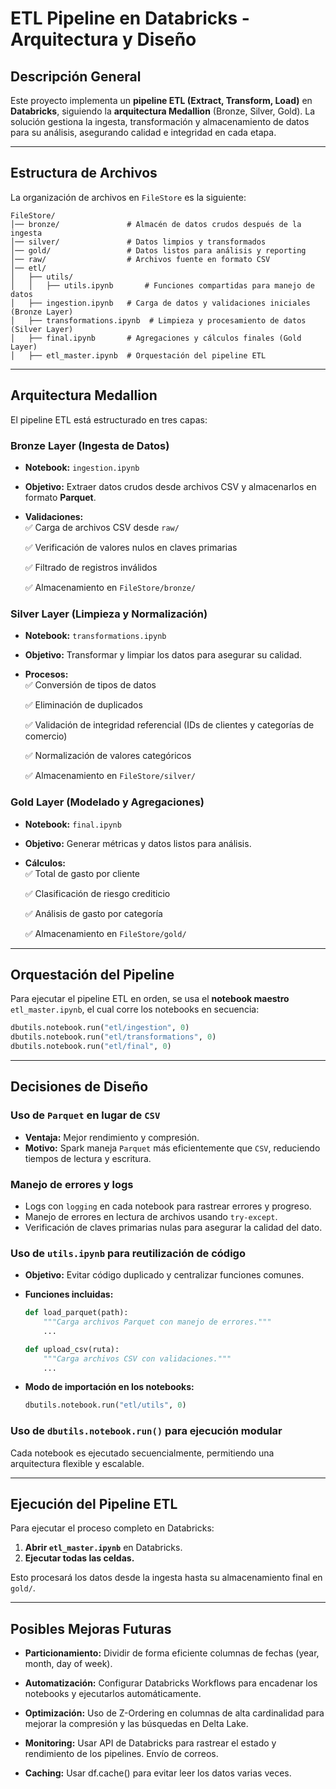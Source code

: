 # ETL Pipeline en Databricks - Arquitectura y Diseño

## Descripción General

Este proyecto implementa un **pipeline ETL (Extract, Transform, Load)** en **Databricks**, siguiendo la **arquitectura Medallion** (Bronze, Silver, Gold). La solución gestiona la ingesta, transformación y almacenamiento de datos para su análisis, asegurando calidad e integridad en cada etapa.

---

## **Estructura de Archivos**

La organización de archivos en `FileStore` es la siguiente:

```
FileStore/
│── bronze/               # Almacén de datos crudos después de la ingesta
│── silver/               # Datos limpios y transformados
│── gold/                 # Datos listos para análisis y reporting
│── raw/                  # Archivos fuente en formato CSV
│── etl/
│   ├── utils/
│   │   ├── utils.ipynb       # Funciones compartidas para manejo de datos
│   ├── ingestion.ipynb   # Carga de datos y validaciones iniciales (Bronze Layer)
│   ├── transformations.ipynb  # Limpieza y procesamiento de datos (Silver Layer)
│   ├── final.ipynb       # Agregaciones y cálculos finales (Gold Layer)
│   ├── etl_master.ipynb  # Orquestación del pipeline ETL
```

---

## **Arquitectura Medallion**

El pipeline ETL está estructurado en tres capas:

### **Bronze Layer (Ingesta de Datos)**

-   **Notebook:** `ingestion.ipynb`
-   **Objetivo:** Extraer datos crudos desde archivos CSV y almacenarlos en formato **Parquet**.
-   **Validaciones:**  
    ✅ Carga de archivos CSV desde `raw/`

    ✅ Verificación de valores nulos en claves primarias

    ✅ Filtrado de registros inválidos

    ✅ Almacenamiento en `FileStore/bronze/`

### **Silver Layer (Limpieza y Normalización)**

-   **Notebook:** `transformations.ipynb`
-   **Objetivo:** Transformar y limpiar los datos para asegurar su calidad.
-   **Procesos:**  
    ✅ Conversión de tipos de datos

    ✅ Eliminación de duplicados

    ✅ Validación de integridad referencial (IDs de clientes y categorías de comercio)

    ✅ Normalización de valores categóricos

    ✅ Almacenamiento en `FileStore/silver/`

### **Gold Layer (Modelado y Agregaciones)**

-   **Notebook:** `final.ipynb`
-   **Objetivo:** Generar métricas y datos listos para análisis.
-   **Cálculos:**  
    ✅ Total de gasto por cliente

    ✅ Clasificación de riesgo crediticio

    ✅ Análisis de gasto por categoría

    ✅ Almacenamiento en `FileStore/gold/`

---

## **Orquestación del Pipeline**

Para ejecutar el pipeline ETL en orden, se usa el **notebook maestro** `etl_master.ipynb`, el cual corre los notebooks en secuencia:

```python
dbutils.notebook.run("etl/ingestion", 0)
dbutils.notebook.run("etl/transformations", 0)
dbutils.notebook.run("etl/final", 0)
```

---

## **Decisiones de Diseño**

### **Uso de `Parquet` en lugar de `CSV`**

-   **Ventaja:** Mejor rendimiento y compresión.
-   **Motivo:** Spark maneja `Parquet` más eficientemente que `CSV`, reduciendo tiempos de lectura y escritura.

### **Manejo de errores y logs**

-   Logs con `logging` en cada notebook para rastrear errores y progreso.
-   Manejo de errores en lectura de archivos usando `try-except`.
-   Verificación de claves primarias nulas para asegurar la calidad del dato.

### **Uso de `utils.ipynb` para reutilización de código**

-   **Objetivo:** Evitar código duplicado y centralizar funciones comunes.
-   **Funciones incluidas:**

    ```python
    def load_parquet(path):
        """Carga archivos Parquet con manejo de errores."""
        ...

    def upload_csv(ruta):
        """Carga archivos CSV con validaciones."""
        ...
    ```

-   **Modo de importación en los notebooks:**
    ```python
    dbutils.notebook.run("etl/utils", 0)
    ```

### **Uso de `dbutils.notebook.run()` para ejecución modular**

Cada notebook es ejecutado secuencialmente, permitiendo una arquitectura flexible y escalable.

---

## **Ejecución del Pipeline ETL**

Para ejecutar el proceso completo en Databricks:

1. **Abrir `etl_master.ipynb`** en Databricks.
2. **Ejecutar todas las celdas.**

Esto procesará los datos desde la ingesta hasta su almacenamiento final en `gold/`.

---

## **Posibles Mejoras Futuras**

-   **Particionamiento:** Dividir de forma eficiente columnas de fechas (year, month, day of week).

-   **Automatización:** Configurar Databricks Workflows para encadenar los notebooks y ejecutarlos automáticamente.

-   **Optimización:** Uso de Z-Ordering en columnas de alta cardinalidad para mejorar la compresión y las búsquedas en Delta Lake.

-   **Monitoring:** Usar API de Databricks para rastrear el estado y rendimiento de los pipelines. Envío de correos.

-   **Caching:** Usar df.cache() para evitar leer los datos varias veces.
